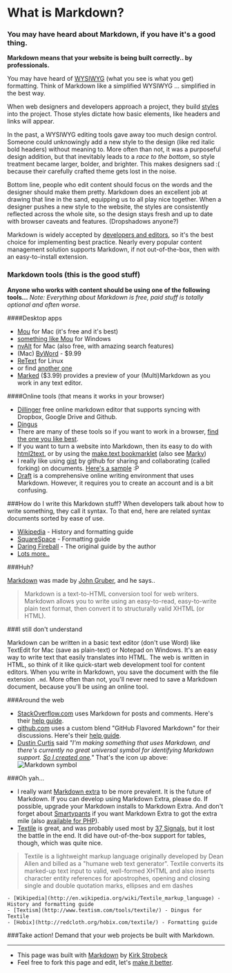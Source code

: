 # What is Markdown?

### You may have heard about Markdown, if you have it's a good thing.
**Markdown means that your website is being built correctly.. by professionals.**

You may have heard of [WYSIWYG](http://en.wikipedia.org/wiki/WYSIWYG) (what you see is what you get) formatting. Think of Markdown like a simplified WYSIWYG ... simplified in the best way.

When web designers and developers approach a project, they build [styles](http://www.w3schools.com/css/) into the project. Those styles dictate how basic elements, like headers and links will appear.

In the past, a WYSIWYG editing tools gave away too much design control. Someone could unknowingly add a new style to the design (like red italic bold headers) without meaning to. More often than not, it was a purposeful design addition, but that inevitably leads to a *race to the bottom*, so style treatment became larger, bolder, and brighter. This makes designers sad :( because their carefully crafted theme gets lost in the noise.

Bottom line, people who edit content should focus on the words and the designer should make them pretty. Markdown does an excellent job at drawing that line in the sand, equipping us to all play nice together. When a designer pushes a new style to the website, the styles are consistently reflected across the whole site, so the design stays fresh and up to date with browser caveats and features. (Dropshadows anyone?)

Markdown is widely accepted by [developers and editors](https://www.google.com/#q=love+markdown), so it's the best choice for implementing best practice. Nearly every popular content management solution supports Markdown, if not out-of-the-box, then with an easy-to-install extension.

### Markdown tools (this is the good stuff)

**Anyone who works with content should be using one of the following tools...**
*Note: Everything about Markdown is free, paid stuff is totally optional and often worse.*

####Desktop apps

- [Mou](http://mouapp.com/) for Mac (it's free and it's best)
- [something like Mou](http://alternativeto.net/software/mou/?platform=windows) for Windows
- [nvAlt](http://brettterpstra.com/projects/nvalt/) for Mac (also free, with amazing search features)
- (Mac) [ByWord](http://bywordapp.com/) - $9.99
- [ReText](http://sourceforge.net/p/retext/home/ReText/) for Linux
- or find [another one](https://www.google.com/#q=markdown+apps)
- [Marked](http://itunes.apple.com/us/app/marked/id448925439?mt=12) ($3.99) provides a preview of your (Multi)Markdown as you work in any text editor.

####Online tools (that means it works in your browser)

- [Dillinger](http://dillinger.io/) free online markdown editor that supports syncing with Dropbox, Google Drive and Github.
- [Dingus](http://daringfireball.net/projects/markdown/dingus)
- There are many of these tools so if you want to work in a browser, [find the one you like best](https://www.google.com/#q=online+markdown+editor+tool).
- If you want to turn a website into Markdown, then its easy to do with [html2text](http://www.aaronsw.com/2002/html2text/), or by using the [make.text bookmarklet](https://gist.github.com/dajare/5371948) (also see [Marky](http://markdownrules.com/))
- I really like using [gist](https://gist.github.com/) by github for sharing and collaborating (called forking) on documents. [Here's a sample](https://gist.github.com/2152688) :P
- [Draft](https://draftin.com/) is a comprehensive online writing environment that uses Markdown. However, it requires you to create an account and is a bit confusing.

###How do I write this Markdown stuff?
When developers talk about how to write something, they call it syntax. To that end, here are related syntax documents sorted by ease of use.

- [Wikipedia](http://en.wikipedia.org/wiki/Markdown) - History and formatting guide
- [SquareSpace](http://www.squarespace.com/display/ShowHelp?section=Markdown) - Formatting guide
- [Daring Fireball](http://daringfireball.net/projects/markdown/syntax) - The original guide by the author
- [Lots more..](https://www.google.com/#q=markdown+syntax)

###Huh?

[Markdown](http://daringfireball.net/projects/markdown/) was made by [John Gruber](http://daringfireball.net/), and he says..

> Markdown is a text-to-HTML conversion tool for web writers. Markdown allows you to write using an easy-to-read, easy-to-write plain text format, then convert it to structurally valid XHTML (or HTML).

###I still don't understand

Markdown can be written in a basic text editor (don't use Word) like TextEdit for Mac (save as plain-text) or Notepad on Windows. It's an easy way to write text that easily translates into HTML. The web is written in HTML, so think of it like quick-start web development tool for content editors. When you write in Markdown, you save the document with the file extension `.md`. More often than not, you'll never need to save a Markdown document, because you'll be using an online tool.

###Around the web

* [StackOverflow.com](http://stackoverflow.com/) uses Markdown for posts and comments. Here's their [help guide](http://stackoverflow.com/editing-help).
* [github.com](https://github.com) uses a custom blend "GitHub Flavored Markdown" for their discussions. Here's their [help guide](http://github.github.com/github-flavored-markdown/).
* [Dustin Curtis](http://dcurt.is/the-markdown-mark) said *"I'm making something that uses Markdown, and there's currently no great universal symbol for identifying Markdown support. [So I created one](https://github.com/dcurtis/markdown-mark)."* That's the icon up above:  ![Markdown symbol](http://kirkstrobeck.github.io/whatismarkdown.com/img/markdown.png "Markdown symbol")

###Oh yah...

- I really want [Markdown extra](http://michelf.com/projects/php-markdown/extra/) to be more prevalent. It is the future of Markdown. If you can develop using Markdown Extra, please do. If possible, upgrade your Markdown installs to Markdown Extra. And don't forget about [Smartypants](http://daringfireball.net/projects/smartypants/) if you want Markdown Extra to got the extra mile (also [available for PHP](http://michelf.ca/projects/php-smartypants/)).
- [Textile](http://textile.sitemonks.com/) is great, and was probably used most by [37 Signals](http://productblog.37signals.com/products/2007/07/use-textile-in-.html), but it lost the battle in the end.
It did have out-of-the-box support for tables, though, which was quite nice.

> Textile is a lightweight markup language originally developed by Dean Allen and billed as a "humane web text generator". Textile converts its marked-up text input to valid, well-formed XHTML and also inserts character entity references for apostrophes, opening and closing single and double quotation marks, ellipses and em dashes

	- [Wikipedia](http://en.wikipedia.org/wiki/Textile_markup_language) - History and formatting guide
	- [Textism](http://www.textism.com/tools/textile/) - Dingus for Textile
	- [Hobix](http://redcloth.org/hobix.com/textile/) - Formatting guide

###Take action!
Demand that your web projects be built with Markdown.

---

- This page was built with [Markdown](http://daringfireball.net/projects/markdown/) by [Kirk Strobeck](http://kirkstrobeck.com/)
- Feel free to fork this page and edit, let's [make it better](https://github.com/kirkstrobeck/whatismarkdown.com/blob/gh-pages/_includes/README.md).
